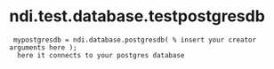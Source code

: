 # ndi.test.database.testpostgresdb

```
 mypostgresdb = ndi.database.postgresdb( % insert your creator arguments here ); 
  here it connects to your postgres database

```
